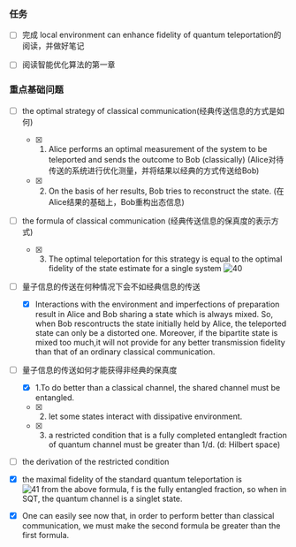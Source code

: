 ### 任务
- [ ] 完成 local environment can enhance fidelity of quantum teleportation的阅读，并做好笔记
- [ ] 阅读智能优化算法的第一章



### 重点基础问题
- [ ] the optimal strategy of classical communication(经典传送信息的方式是如何)
  - [x]  1. Alice performs an optimal measurement of the system to be teleported and sends the outcome to Bob (classically) (Alice对待传送的系统进行优化测量，并将结果以经典的方式传送给Bob)
  - [x]  2. On the basis of her results, Bob tries to reconstruct the state. (在Alice结果的基础上，Bob重构出态信息)
- [ ] the formula of classical communication (经典传送信息的保真度的表示方式) 
  - [x] 3. The optimal teleportation for this strategy is equal to the optimal fidelity of the state estimate for a single system
     ![40](C:\Users\许瑞青\Desktop\常\40.PNG)  
- [ ] 量子信息的传送在何种情况下会不如经典信息的传送
  - [x]   Interactions with the environment and imperfections of preparation result in Alice and Bob sharing a state which is always  mixed. So, when Bob rescontructs the state initially held by Alice, the teleported state can only be a distorted one. Moreover, if the bipartite state is mixed too much,it will not provide for any better transmission fidelity than that of an ordinary classical communication.  
- [ ] 量子信息的传送如何才能获得非经典的保真度
  - [x] 1.To do better than a classical channel, the shared channel must be entangled. 
  - [x] 2. let some states interact with dissipative environment.
  - [x] 3. a restricted condition that is a fully completed entangledt fraction of quantum channel must be greater than 1/d. (d: Hilbert space)
- [ ] the derivation of the restricted condition
- [x] the maximal fidelity of the standard quantum teleportation is  
      ![41](C:\Users\许瑞青\Desktop\常\41.PNG)
      from the above formula,  f is the fully entangled fraction, so when in SQT, the quantum channel is a singlet state. 
- [x] One can easily see now that, in order to perform better than classical communication, we must make the second formula be greater than the first formula.
       
  
